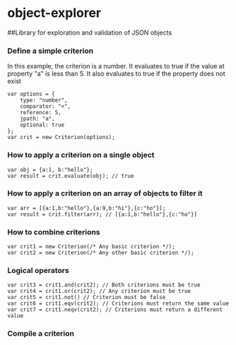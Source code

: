 object-explorer
===============

##Library for exploration and validation of JSON objects

### Define a simple criterion
In this example, the criterion is a number. It evaluates to true if the value at property "a" is less than 5. It also evaluates to true if the property does not exist

    var options = {
        type: "number",
        comparator: "<",
        reference: 5,
        jpath: "a",
        optional: true
    };
    var crit = new Criterion(options);

### How to apply a criterion on a single object

    var obj = {a:1, b:"hello"};
    var result = crit.evaluate(obj); // true

### How to apply a criterion on an array of objects to filter it

    var arr = [{a:1,b:"hello"},{a:9,b:"hi"},{c:"ho"}];
    var result = crit.filter(arr); // [{a:1,b:"hello"},{c:"ho"}]

### How to combine criterions

    var crit1 = new Criterion(/* Any basic criterion */);
    var crit2 = new Criterion(/* Any other basic criterion */);

### Logical operators

    var crit3 = crit1.and(crit2); // Both criterions must be true
    var crit4 = crit1.or(crit2); // Any criterion must be true
    var crit5 = crit1.not() // Criterion must be false
    var crit6 = crit1.eqv(crit2); // Criterions must return the same value
    var crit7 = crit1.neqv(crit2); // Criterions must return a different value

### Compile a criterion
